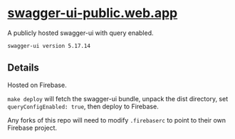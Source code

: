 # <a href="https://swagger-ui-public.web.app" target="_blank" rel="noopener noreferrer">swagger-ui-public.web.app</a>
A publicly hosted swagger-ui with query enabled.

`swagger-ui version 5.17.14`

## Details
Hosted on Firebase.

`make deploy` will fetch the swagger-ui bundle, unpack the dist directory, set `queryConfigEnabled: true`, then deploy to Firebase.

Any forks of this repo will need to modify `.firebaserc` to point to their own Firebase project.
